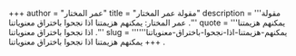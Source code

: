 +++
author = "عمر المختار"
title = "مقولة عمر المختار"
description = '''مقولة عمر المختار: يمكنهم هزيمتنا اذا نجحوا باختراق معنوياتنا .'''
quote = '''يمكنهم هزيمتنا اذا نجحوا باختراق معنوياتنا .'''
slug = '''يمكنهم-هزيمتنا-اذا-نجحوا-باختراق-معنوياتنا'''
+++
يمكنهم هزيمتنا اذا نجحوا باختراق معنوياتنا .
